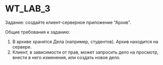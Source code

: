 # WT_LAB_3

Задание: создайте клиент-серверное приложение “Архив”.

Общие требования к заданию:
1. В архиве хранятся Дела (например, студентов). Архив находится на сервере.
2. Клиент, в зависимости от прав, может запросить дело на просмотр, внести в
него изменения, или создать новое дело.
